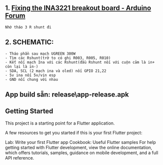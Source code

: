 ## **1. [Fixing the INA3221 breakout board - Arduino Forum](https://forum.arduino.cc/t/fixing-the-ina3221-breakout-board/526947)**
    Nhớ tháo 3 R shunt đi
## **2. SCHEMATIC:**
    - Tháo phần sau mạch UGREEN 300W
    - Tìm các Rshunt(trở to có ghi R003, R005, R010)
    - Kết nối mạch Ina với các Rshunt(đầu Rshunt nối với cuộn cảm là in+ còn lại là in-)
    - SDA, SCL (2 mạch ina và oled) nối GPIO 21,22
    - 5v ina nối 5v/vin esp
    - GND nối chung với nhau
## **App build sẵn:** release\app-release.apk

## **Getting Started**
This project is a starting point for a Flutter application.

A few resources to get you started if this is your first Flutter project:

Lab: Write your first Flutter app
Cookbook: Useful Flutter samples
For help getting started with Flutter development, view the online documentation, which offers tutorials, samples, guidance on mobile development, and a full API reference.

